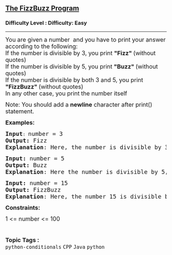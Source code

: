 <h2><a href="https://www.geeksforgeeks.org/problems/the-fizzbuzz-program/1?page=1&category=Java,logical-thinking&sortBy=submissions">The FizzBuzz Program</a></h2><h3>Difficulty Level : Difficulty: Easy</h3><hr><div class="problems_problem_content__Xm_eO"><p><span style="font-size: 18px;">You are given a number&nbsp; and you have to print your answer according to the following:<br>If the number is divisible by 3, you print <strong>"Fizz" </strong>(without quotes)<br>If the number is divisible by 5, you print <strong>"Buzz" </strong>(without quotes)<br>If the number is divisible by both 3 and 5, you print <strong>"FizzBuzz" </strong>(without quotes)<br>In any other case, you print the number itself</span></p>
<p><span style="font-size: 18px;">Note: </span><span style="font-size: 18px;">You should add a&nbsp;<strong>newline</strong>&nbsp;character after print() statement.</span></p>
<p><span style="font-size: 18px;"><strong>Examples:</strong></span></p>
<pre><span style="font-size: 18px;"><strong>Input</strong></span>: <span style="font-size: 18px;">number = 3
<strong>Output:</strong> Fizz
<strong>Explanation</strong>: Here, the number is divisible by 3, so Fizz is printed.</span></pre>
<pre><span style="font-size: 18px;"><strong>Input: </strong>number = 5
<strong>Output: </strong>Buzz
<strong>Explanation</strong>: Here the number is divisible by 5, so Buzz is printed.</span></pre>
<pre><span style="font-size: 18px;"><strong>Input: </strong>number = 15
<strong>Output: </strong>FizzBuzz
<strong>Explanation</strong>: Here, the number 15 is divisible by both 3 and 5, so FizzBuzz is printed.</span></pre>
<p><strong><span style="font-size: 18px;">Constraints:</span></strong></p>
<p><span style="font-size: 18px;">1 &lt;= number &lt;= 100</span></p></div><br><p><span style=font-size:18px><strong>Topic Tags : </strong><br><code>python-conditionals</code>&nbsp;<code>CPP</code>&nbsp;<code>Java</code>&nbsp;<code>python</code>&nbsp;